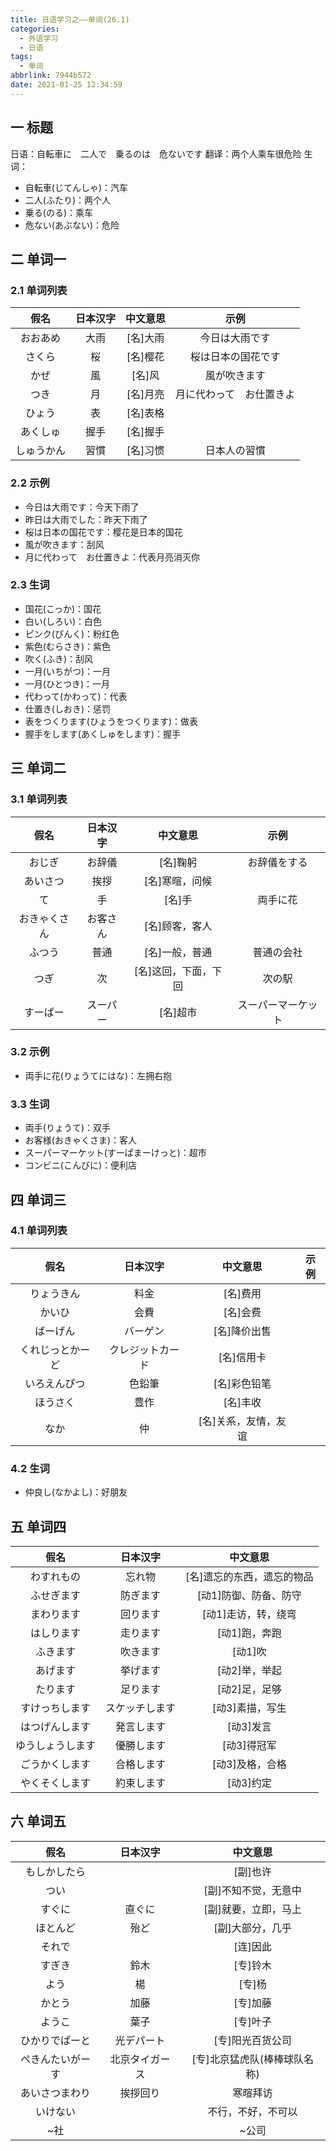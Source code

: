 ```yaml
---
title: 日语学习之——单词(26.1)
categories:
  - 外语学习
  - 日语
tags:
  - 单词
abbrlink: 7944b572
date: 2021-01-25 12:34:59
---
```

## 一 标题

日语：自転車に　二人で　乗るのは　危ないです
翻译：两个人乘车很危险
生词：

   * 自転車(じてんしゃ)：汽车
   * 二人(ふたり)：两个人
   * 乗る(のる)：乘车
   * 危ない(あぶない)：危险

<!--more-->

## 二 单词一

### 2.1 单词列表

|  **假名**  | **日本汉字** | **中文意思** |         **示例**         |
| :--------: | :----------: | :----------: | :----------------------: |
|  おおあめ  |     大雨     |   [名]大雨   |      今日は大雨です      |
|   さくら   |      桜      |   [名]樱花   |    桜は日本の国花です    |
|    かぜ    |      風      |    [名]风    |       風が吹きます       |
|    つき    |      月      |   [名]月亮   | 月に代わって　お仕置きよ |
|   ひょう   |      表      |   [名]表格   |                          |
|  あくしゅ  |     握手     |   [名]握手   |                          |
| しゅうかん |     習慣     |   [名]习惯   |       日本人の習慣       |

### 2.2 示例

* 今日は大雨です：今天下雨了
* 昨日は大雨でした：昨天下雨了
* 桜は日本の国花です：樱花是日本的国花
* 風が吹きます：刮风
* 月に代わって　お仕置きよ：代表月亮消灭你

### 2.3 生词

* 国花(こっか)：国花
* 白い(しろい)：白色
* ピンク(ぴんく)：粉红色
* 紫色(むらさき)：紫色
* 吹く(ふき)：刮风
* 一月(いちがつ)：一月
* 一月(ひとつき)：一月
* 代わって(かわって)：代表
* 仕置き(しおき)：惩罚
* 表をつくります(ひょうをつくります)：做表
* 握手をします(あくしゅをします)：握手

## 三  单词二

### 3.1 单词列表

|   **假名**   | **日本汉字** |     **中文意思**     |      **示例**      |
| :----------: | :----------: | :------------------: | :----------------: |
|    おじぎ    |    お辞儀    |       [名]鞠躬       |    お辞儀をする    |
|   あいさつ   |     挨拶     |    [名]寒暄，问候    |                    |
|      て      |      手      |        [名]手        |      両手に花      |
| おきゃくさん |   お客さん   |    [名]顾客，客人    |                    |
|    ふつう    |     普通     |    [名]一般，普通    |     普通の会社     |
|     つぎ     |      次      | [名]这回，下面，下回 |       次の駅       |
|   すーぱー   |   スーパー   |       [名]超市       | スーパーマーケット |

### 3.2 示例

* 両手に花(りょうてにはな)：左拥右抱

### 3.3 生词

* 両手(りょうて)：双手
* お客様(おきゃくさま)：客人
* スーパーマーケット(すーぱまーけっと)：超市
* コンビニ(こんびに)：便利店

## 四 单词三

### 4.1 单词列表

|     **假名**     |   **日本汉字**   |     **中文意思**     | **示例** |
| :--------------: | :--------------: | :------------------: | :------: |
|    りょうきん    |       料金       |       [名]费用       |          |
|      かいひ      |       会費       |       [名]会费       |          |
|     ばーげん     |     バーゲン     |     [名]降价出售     |          |
| くれじっとかーど | クレジットカード |      [名]信用卡      |          |
|   いろえんぴつ   |      色鉛筆      |     [名]彩色铅笔     |          |
|     ほうさく     |       豊作       |       [名]丰收       |          |
|       なか       |        仲        | [名]关系，友情，友谊 |          |

### 4.2 生词

* 仲良し(なかよし)：好朋友

## 五 单词四

|     **假名**     |  **日本汉字**  |        **中文意思**        |
| :--------------: | :------------: | :------------------------: |
|    わすれもの    |     忘れ物     | [名]遗忘的东西，遗忘的物品 |
|    ふせぎます    |    防ぎます    |   [动1]防御、防备、防守    |
|    まわります    |    回ります    |    [动1]走访，转，绕弯     |
|    はしります    |    走ります    |       [动1]跑，奔跑        |
|     ふきます     |    吹きます    |          [动1]吹           |
|     あげます     |    挙げます    |       [动2]举，举起        |
|     たります     |    足ります    |       [动2]足，足够        |
|  すけっちします  | スケッチします |      [动3]素描，写生       |
|  はつげんします  |   発言します   |         [动3]发言          |
| ゆうしょうします |   優勝します   |        [动3]得冠军         |
|  ごうかくします  |   合格します   |      [动3]及格，合格       |
|  やくそくします  |   約束します   |         [动3]约定          |

## 六 单词五

|     **假名**     |  **日本汉字**  |         **中文意思**         |
| :--------------: | :------------: | :--------------------------: |
|   もしかしたら   |                |           [副]也许           |
|       つい       |                |     [副]不知不觉，无意中     |
|      すぐに      |     直ぐに     |     [副]就要，立即，马上     |
|     ほとんど     |      殆ど      |       [副]大部分，几乎       |
|      それで      |                |           [连]因此           |
|      すぎき      |      鈴木      |           [专]铃木           |
|       よう       |       楊       |            [专]杨            |
|      かとう      |      加藤      |           [专]加藤           |
|      ようこ      |      葉子      |           [专]叶子           |
|  ひかりでぱーと  |   光デパート   |       [专]阳光百货公司       |
| ぺきんたいがーす | 北京タイガース | [专]北京猛虎队(棒棒球队名称) |
|  あいさつまわり  |    挨拶回り    |           寒暄拜访           |
|     いけない     |                |      不行，不好，不可以      |
|       ~社        |                |            ~公司             |


